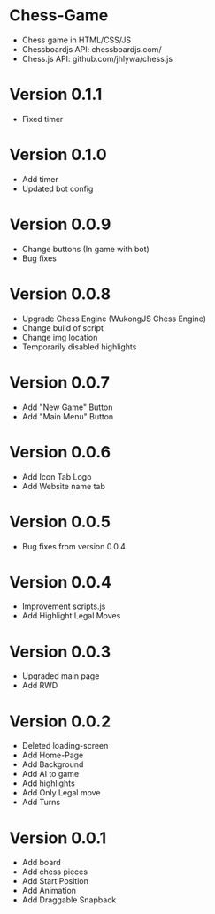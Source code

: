# Chess-Game
- Chess game in HTML/CSS/JS
- Chessboardjs API: chessboardjs.com/
- Chess.js API: github.com/jhlywa/chess.js

# Version 0.1.1
- Fixed timer

# Version 0.1.0
- Add timer
- Updated bot config

# Version 0.0.9
- Change buttons (In game with bot)
- Bug fixes

# Version 0.0.8
- Upgrade Chess Engine (WukongJS Chess Engine)
- Change build of script
- Change img location
- Temporarily disabled highlights

# Version 0.0.7
- Add "New Game" Button
- Add "Main Menu" Button

# Version 0.0.6
- Add Icon Tab Logo
- Add Website name tab

# Version 0.0.5
- Bug fixes from version 0.0.4

# Version 0.0.4
- Improvement scripts.js
- Add Highlight Legal Moves

# Version 0.0.3
- Upgraded main page
- Add RWD

# Version 0.0.2
- Deleted loading-screen
- Add Home-Page
- Add Background
- Add AI to game
- Add highlights
- Add Only Legal move
- Add Turns

# Version 0.0.1
- Add board
- Add chess pieces
- Add Start Position
- Add Animation
- Add Draggable Snapback
